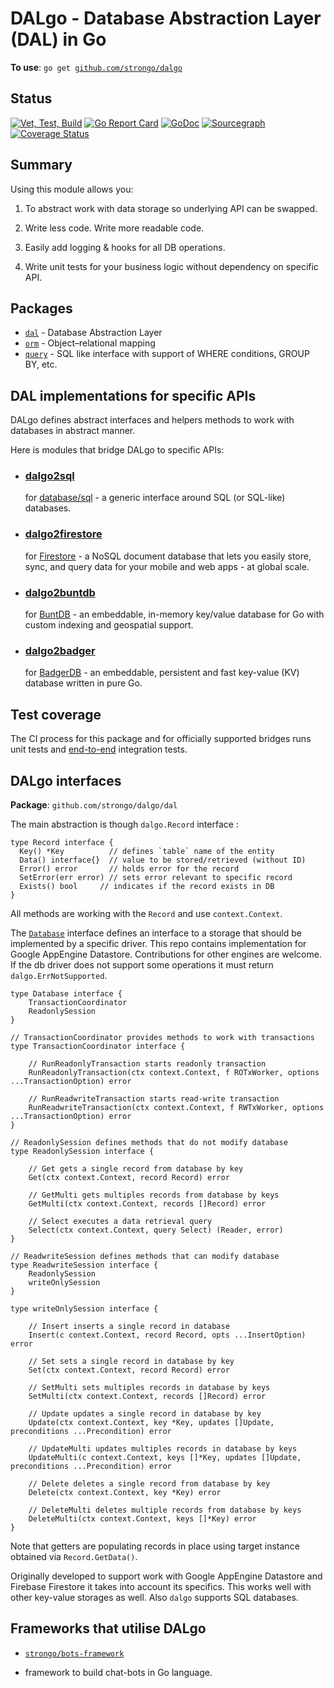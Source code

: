 # DALgo - Database Abstraction Layer (DAL) in Go

**To use**: `go get `[`github.com/strongo/dalgo`](https://github.com/strongo/dalgo)

## Status

[![Vet, Test, Build](https://github.com/strongo/dalgo/actions/workflows/ci.yml/badge.svg)](https://github.com/strongo/dalgo/actions/workflows/ci.yml)
[![Go Report Card](https://goreportcard.com/badge/github.com/strongo/dalgo)](https://goreportcard.com/report/github.com/strongo/dalgo)
[![GoDoc](https://godoc.org/github.com/strongo/dalgo?status.svg)](https://godoc.org/github.com/strongo/dalgo)
[![Sourcegraph](https://sourcegraph.com/github.com/strongo/dalgo/-/badge.svg)](https://sourcegraph.com/github.com/strongo/dalgo?badge)
[![Coverage Status](https://coveralls.io/repos/github/strongo/dalgo/badge.svg?branch=main)](https://coveralls.io/github/strongo/dalgo?branch=main)

## Summary

Using this module allows you:

1. To abstract work with data storage so underlying API can be swapped.

2. Write less code. Write more readable code.

3. Easily add logging & hooks for all DB operations.

4. Write unit tests for your business logic without dependency on specific API.

## Packages

- [`dal`](dal) - Database Abstraction Layer
- [`orm`](orm) - Object–relational mapping
- [`query`](query) - SQL like interface with support of WHERE conditions, GROUP BY, etc.

## DAL implementations for specific APIs

DALgo defines abstract interfaces and helpers methods to work with databases in abstract manner.

Here is modules that bridge DALgo to specific APIs:

- ### [**dalgo2sql**](https://github.com/strongo/dalgo2sql)
  for [database/sql](https://pkg.go.dev/database/sql) - a generic interface around SQL (or SQL-like) databases.

- ### [**dalgo2firestore**](https://github.com/strongo/dalgo2firestore)
  for [Firestore](https://pkg.go.dev/cloud.google.com/go/firestore) - a NoSQL document database that lets you easily
  store, sync, and query data for your mobile and web apps - at global scale.

- ### [**dalgo2buntdb**](https://github.com/strongo/dalgo2buntdb)
  for [BuntDB](https://github.com/tidwall/buntdb) - an embeddable, in-memory key/value database for Go with custom
  indexing and geospatial support.

- ### [**dalgo2badger**](https://github.com/strongo/dalgo2badger)
  for [BadgerDB](https://github.com/strongo/dalgo) - an embeddable, persistent and fast key-value (KV) database written
  in pure Go.

## Test coverage

The CI process for this package and for officially supported bridges runs unit tests
and [end-to-end](end2end) integration tests.

## DALgo interfaces

**Package**: `github.com/strongo/dalgo/dal`

The main abstraction is though `dalgo.Record` interface :

	type Record interface {
      Key() *Key          // defines `table` name of the entity
      Data() interface{}  // value to be stored/retrieved (without ID)
      Error() error       // holds error for the record
      SetError(err error) // sets error relevant to specific record
      Exists() bool		// indicates if the record exists in DB
	}

All methods are working with the `Record` and use `context.Context`.

The [`Database`](./dal/database.go) interface defines an interface to a storage that should be implemented by a specific
driver. This repo contains implementation for Google AppEngine Datastore. Contributions for other engines are welcome.
If the db driver does not support some operations it must return `dalgo.ErrNotSupported`.

	type Database interface {
		TransactionCoordinator
		ReadonlySession
	}

    // TransactionCoordinator provides methods to work with transactions
    type TransactionCoordinator interface {
    
        // RunReadonlyTransaction starts readonly transaction
        RunReadonlyTransaction(ctx context.Context, f ROTxWorker, options ...TransactionOption) error
    
        // RunReadwriteTransaction starts read-write transaction
        RunReadwriteTransaction(ctx context.Context, f RWTxWorker, options ...TransactionOption) error
    }

    // ReadonlySession defines methods that do not modify database
    type ReadonlySession interface {
    
        // Get gets a single record from database by key
        Get(ctx context.Context, record Record) error
    
        // GetMulti gets multiples records from database by keys
        GetMulti(ctx context.Context, records []Record) error
    
        // Select executes a data retrieval query
        Select(ctx context.Context, query Select) (Reader, error)
    }

    // ReadwriteSession defines methods that can modify database
    type ReadwriteSession interface {
        ReadonlySession
        writeOnlySession
    }
    
    type writeOnlySession interface {
    
        // Insert inserts a single record in database
        Insert(c context.Context, record Record, opts ...InsertOption) error
    
        // Set sets a single record in database by key
        Set(ctx context.Context, record Record) error
    
        // SetMulti sets multiples records in database by keys
        SetMulti(ctx context.Context, records []Record) error
    
        // Update updates a single record in database by key
        Update(ctx context.Context, key *Key, updates []Update, preconditions ...Precondition) error
    
        // UpdateMulti updates multiples records in database by keys
        UpdateMulti(c context.Context, keys []*Key, updates []Update, preconditions ...Precondition) error
    
        // Delete deletes a single record from database by key
        Delete(ctx context.Context, key *Key) error
    
        // DeleteMulti deletes multiple records from database by keys
        DeleteMulti(ctx context.Context, keys []*Key) error
    }

Note that getters are populating records in place using target instance obtained via `Record.GetData()`.

Originally developed to support work with Google AppEngine Datastore and Firebase Firestore it takes into account its
specifics. This works well with other key-value storages as well. Also `dalgo` supports SQL databases.

## Frameworks that utilise DALgo

* <a href="https://github.com/strongo/bots-framework">`strongo/bots-framework`</a>

- framework to build chat-bots in Go language.
